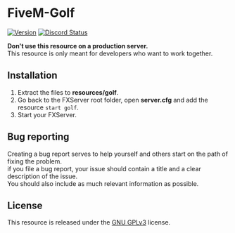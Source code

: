 # FiveM-Golf
[![Version](https://img.shields.io/badge/Version-1.0-brightgreen.svg)]()
<a href="https://discord.gg/Cgr5FU6" title="Chat on Discord"><img alt="Discord Status" src="https://discordapp.com/api/guilds/285462938691567627/widget.png"></a>    

**Don't use this resource on a production server.**    
This resource is only meant for developers who want to work together.    

## Installation   
1. Extract the files to **resources/golf**.
2. Go back to the FXServer root folder, open **server.cfg** and add the resource `start golf`.
3. Start your FXServer.

## Bug reporting
Creating a bug report serves to help yourself and others start on the path of fixing the problem.    
if you file a bug report, your issue should contain a title and a clear description of the issue.    
You should also include as much relevant information as possible.

## License
This resource is released under the [GNU GPLv3](LICENSE) license.
